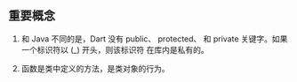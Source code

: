 ## 重要概念

1. 和 Java 不同的是，Dart 没有 public、 protected、 和 private 关键字。如果一个标识符以 (_) 开头，则该标识符 在库内是私有的。

2. 函数是类中定义的方法，是类对象的行为。
